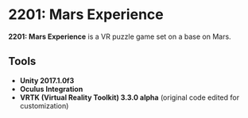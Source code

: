 # 2201: Mars Experience
**2201: Mars Experience** is a VR puzzle game set on a base on Mars.

## Tools
* **Unity 2017.1.0f3**
* **Oculus Integration**
* **VRTK (Virtual Reality Toolkit) 3.3.0 alpha** (original code edited for customization)
